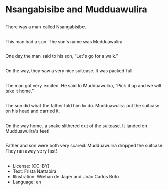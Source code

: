 # Nsangabisibe and Mudduawulira

##
There was a man called
Nsangabisibe.

##
This man had a son. The son's
name was Mudduawulira.

##
One day the man said to his
son, “Let's go for a walk.”

##
On the way, they saw a very
nice suitcase. It was packed full.

##
The man got very excited. He
said to Mudduawulira, “Pick it
up and we will take it home.”

##
The son did what the father told
him to do. Mudduawulira put
the suitcase on his head and
carried it.

##
On the way home, a snake
slithered out of the suitcase. It
landed on Mudduawulira's feet!

##
Father and son were both very
scared. Mudduawulira dropped
the suitcase. They ran away
very fast!

##
* License: [CC-BY]
* Text: Frista Nattabira
* Illustration: Wiehan de Jager and João Carlos Brito
* Language: en
